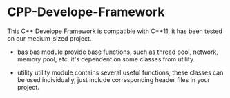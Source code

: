 # CPP-Develope-Framework

This C++ Develope Framework is compatible with C++11, it has been tested on our medium-sized project.

* bas
bas module provide base functions, such as thread pool, network, memory pool, etc.
it's dependent on some classes from utility.

* utility
utility module contains several useful functions, these classes can be used individually, just
include corresponding header files in your project.
